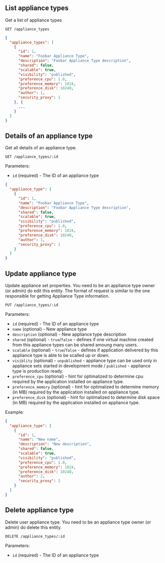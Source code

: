 ## List appliance types

Get a list of appliance types

```
GET /appliance_types
```

```json
{
  "appliance_types": [
    {
      "id": 1,
      "name": "Foobar Appliance Type",
      "description": "Foobar Appliance Type description",
      "shared": false,
      "scalable": true,
      "visibility": "published",
      "preference_cpu": 1.0,
      "preference_memory": 1024,
      "preference_disk": 10240,
      "author": 1,
      "security_proxy": 1
    }, {
      ...
    }
  ]
}
```

## Details of an appliance type

Get all details of an appliance type.

```
GET /appliance_types/:id
```

Parameters:

+ `id` (required) - The ID of an appliance type

```json
{
  "appliance_type": [
    {
      "id": 1,
      "name": "Foobar Appliance Type",
      "description": "Foobar Appliance Type description",
      "shared": false,
      "scalable": true,
      "visibility": "published",
      "preference_cpu": 1.0,
      "preference_memory": 1024,
      "preference_disk": 10240,
      "author": 1,
      "security_proxy": 1
    }
  ]
}
```

## Update appliance type

Update appliance set properties. You need to be an appliance type owner (or admin) do edit this entity. The format of request is similar to the one responsible for getting Appliance Type information.

```
PUT /appliance_types/:id
```

Parameters:

+ `id` (required) - The ID of an appliance type
+ `name` (optional) - New appliance type
+ `description` (optional) - New appliance type description
+ `shared` (optional) - `true`/`false` - defines if one virtual machine created from this appliance types can be shared amoung many users.
+ `scalable` (optional) - `true`/`false` - defines if application delivered by this appliance type is able to be scalled up or down.
+ `visiblity` (optional) - `unpublished` - appliance type can be used only in appliance sets started in development mode / `published` - appliance type is production ready.
+ `preference_cpu` (optional) - hint for optimalized to determine cpu required by the application installed on appliance type.
+ `preference_memory` (optional) - hint for optimalized to determine memory (in MB) required by the application installed on appliance type.
+ `preference_disk` (optional) - hint for optimalized to determine disk space (in MB) required by the application installed on appliance type.

Example:

```json
{
  "appliance_type": [
    {
      "id": 1,
      "name": "New name",
      "description": "New description",
      "shared": false,
      "scalable": true,
      "visibility": "published",
      "preference_cpu": 1.0,
      "preference_memory": 1024,
      "preference_disk": 10240,
      "author": 2,
      "security_proxy": 2
    }
  ]
}
```

## Delete appliance type

Delete user appliance type. You need to be an appliance type owner (or admin) do delete this entity.

```
DELETE /appliance_types/:id
```

Parameters:

+ `id` (required) - The ID of an appliance type